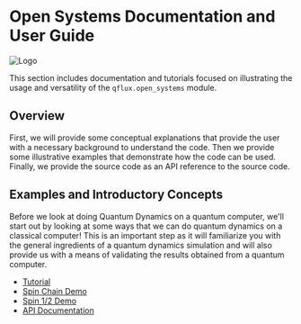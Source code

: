 # Open Systems Documentation and User Guide

![Logo](../../img/qflux-logo.png)

This section includes documentation and tutorials focused on illustrating the usage and versatility of the `qflux.open_systems` module. 

## Overview

First, we will provide some conceptual explanations that provide the user with a necessary background to understand the code. Then we provide some illustrative examples that demonstrate how the code can be used. Finally, we provide the source code as an API reference to the source code.

## Examples and Introductory Concepts 

Before we look at doing Quantum Dynamics on a quantum computer, we'll start out by looking at some ways that we can do quantum dynamics on a classical computer! This is an important step as it will familiarize you with the general ingredients of a quantum dynamics simulation and will also provide us with a means of validating the results obtained from a quantum computer.

- [Tutorial](OpenSys_basic.md)
- [Spin Chain Demo](spinchainOpen.md)
- [Spin 1/2 Demo](spinhalfOpen.md)
- [API Documentation](os_api.md)
